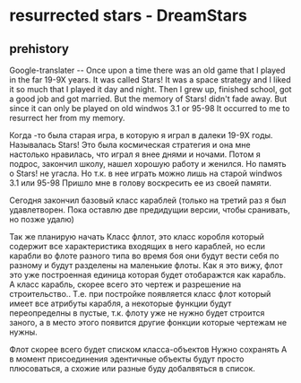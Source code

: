# resurrected stars - DreamStars

## prehistory

Google-translater --
Оnce upon a time there was an old game that I played in the far 19-9X years. It was called Stars!
It was a space strategy and I liked it so much that I played it day and night.
Then I grew up, finished school, got a good job and got married. But the memory of Stars! didn't fade away.
But since it can only be played on old windwos 3.1 or 95-98
It occurred to me to resurrect her from my memory.

Когда -то была старая игра, в которую я играл в далеки 19-9X годы. Называлась Stars! 
Это была космическая стратегия и она мне настолько нравилась, что играл я внее днями и ночами.
Потом я подрос, закончил школу, нашел хорошую работу и женился. Но память о Stars! не угасла.
Но т.к. в нее играть можно лишь на старой windwos 3.1 или 95-98 
Пришло мне в голову воскресить ее из своей памяти.

Сегодня закончил базовый класс караблей (только на третий раз я был удавлетворен. Пока оставлю две предидущии версии, чтобы сранивать, но позже удалю)

Так же планирую начать Класс фллот, это класс коробля который содержит все характеристика входящих в него караблей, но если карабли во флоте разного типа во время боя они будут вести себя по разному и будут разделены на маленькие флоты.
Как я это вижу, флот это уже построенная единица которая будет отобаражтся как карабль.
А класс карабль, скорее всего это чертеж и разрешение на строительство.. Т.е. при постройке появляется класс флот который имеет все атрибуты карабля, 
а некоторые функции будут переопределны в пустые, т.к. флоту уже не нужно будет строится заного, а в место этого появится другие фонкции которые чертежам не нужны.

Флот скорее всего будет списком класса-объектов 
Нужно сохранять 
А в момент присоединения эдентичные объекты будут просто плюсоваться, а схожие или разные буду добалвяться в список.



